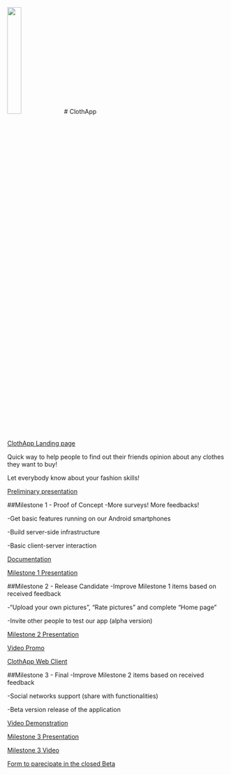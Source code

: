 <img href="http://www.clothapp.it" src="https://github.com/ClothAppProject/ClothAppAndroid/blob/master/app/src/main/res/mipmap-hdpi/logo.png" height="25%" width="25%">
# ClothApp

<a href="http://www.clothapp.it">ClothApp Landing page</a>

Quick way to help people to find out their friends opinion about any clothes they want to buy!

Let everybody know about your fashion skills!

<a href="https://docs.google.com/presentation/d/1QBCxm5lctJuiceI9O5ATjL4jBBoCHMhk5YnG22vaoBg/edit?usp=sharing">Preliminary presentation</a>

##Milestone 1 - Proof of Concept
-More surveys! More feedbacks!

-Get basic features running on our Android smartphones

-Build server-side infrastructure

-Basic client-server interaction

<a href="https://docs.google.com/document/d/1xguBJDqAv-cE_bg4CyerdYcvj0UBzced0T2Gtj93XfY/edit?usp=sharing">Documentation</a>

<a href="https://docs.google.com/presentation/d/1E-Qs7uOaI9LWKQU4rwZBQnf1kYY-OAy7An0fMl75DX4/edit?usp=sharing">Milestone 1 Presentation</a>



##Milestone 2 - Release Candidate
-Improve Milestone 1 items based on received feedback

-“Upload your own pictures”, “Rate pictures” and complete “Home page”

-Invite other people to test our app (alpha version)

<a href="https://docs.google.com/presentation/d/1IVHUUHgL3tFHkTFAf8R6Q-FazIAPwUzy8d3uyJKMEDI/edit?usp=sharing">Milestone 2 Presentation</a>

<a href="https://www.youtube.com/watch?v=xy_4AmtxX3I">Video Promo</a>

<a href="https://www.clothapp.it/webapp">ClothApp Web Client</a>


##Milestone 3 - Final
-Improve Milestone 2 items based on received feedback

-Social networks support (share with functionalities)

-Beta version release of the application

<a href="https://www.facebook.com/ClothAppProject/videos/950198985087567/">Video Demonstration</a>

<a href="https://docs.google.com/presentation/d/1EmsCzn_WhuxvvLtPFCi-MAbZ19BrXo6iXx5fTZoc3zs/edit?usp=sharing">Milestone 3 Presentation</a>

<a href="https://drive.google.com/open?id=0B9L9fgnPwZntd1ZZWkFwUkFxWm8">Milestone 3 Video</a>

<a href="https://goo.gl/DdZySh">Form to parecipate in the closed Beta</a>
